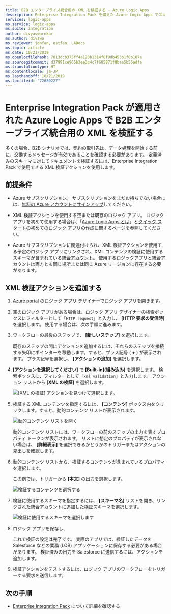 ```yaml
---
title: B2B エンタープライズ統合用の XML を検証する - Azure Logic Apps
description: Enterprise Integration Pack を備えた Azure Logic Apps でスキーマを使用して XML を検証する
services: logic-apps
ms.service: logic-apps
ms.suite: integration
author: divyaswarnkar
ms.author: divswa
ms.reviewer: jonfan, estfan, LADocs
ms.topic: article
ms.date: 10/21/2019
ms.openlocfilehash: 7813dcb375ff4a123b1314f8f9db453b1f0b187e
ms.sourcegitcommit: d37991ce965b3ee3c4c7f685871f8bae5b56adfa
ms.translationtype: HT
ms.contentlocale: ja-JP
ms.lasthandoff: 10/21/2019
ms.locfileid: "72680227"
---
```

# <a name="validate-xml-for-b2b-enterprise-integration-in-azure-logic-apps-with-enterprise-integration-pack"></a>Enterprise Integration Pack が適用された Azure Logic Apps で B2B エンタープライズ統合用の XML を検証する

多くの場合、B2B シナリオでは、契約の取引先は、データ処理を開始する前に、交換するメッセージが有効であることを確認する必要があります。 定義済みのスキーマに対してドキュメントを検証するには、Enterprise Integration Pack で使用できる XML 検証アクションを使用します。

## <a name="prerequisites"></a>前提条件

* Azure サブスクリプション。 サブスクリプションをまだお持ちでない場合には、[無料の Azure アカウントにサインアップ](https://azure.microsoft.com/free/)してください。

* XML 検証アクションを使用する空または既存のロジック アプリ。 ロジック アプリを初めて使用する場合は、「[Azure Logic Apps とは](../logic-apps/logic-apps-overview.md)」と[クイック スタートの初めてのロジック アプリの作成](../logic-apps/quickstart-create-first-logic-app-workflow.md)に関するページを参照してください。

* Azure サブスクリプションに関連付けられ、XML 検証アクションを使用する予定のロジック アプリにリンクされ、XML コンテンツの検証に使用するスキーマが含まれている[統合アカウント](../logic-apps/logic-apps-enterprise-integration-create-integration-account.md)。 使用するロジックアプリと統合アカウントは両方とも同じ場所または同じ Azure リージョンに存在する必要があります。

## <a name="add-xml-validation-action"></a>XML 検証アクションを追加する

1. [Azure portal](https://portal.azure.com) のロジック アプリ デザイナーでロジック アプリを開きます。

1. 空のロジック アプリがある場合は、ロジック アプリ デザイナーの検索ボックスにフィルターとして「`HTTP request`」と入力し、 **[HTTP 要求の受信時]** を選択します。 使用する場合は、次の手順に進みます。

1. ワークフローの最後のステップで、 **[新しいステップ]** を選択します。

   既存のステップの間にアクションを追加するには、それらのステップを接続する矢印にポインターを移動します。すると、プラス記号 ( **+** ) が表示されます。 プラス記号を選択し、 **[アクションの追加]** を選択します。

1. **[アクションを選択してください]** で **[Built-in]\(組み込み\)** を選択します。 検索ボックスに、フィルターとして「`xml validation`」と入力します。 アクション リストから **[XML の検証]** を選択します。

   ![[XML の検証] アクションを見つけて選択します。](./media/logic-apps-enterprise-integration-xml-validation/select-xml-validation-action.png)

1. 検証する XML コンテンツを指定するには、 **[コンテンツ]** ボックス内をクリックします。すると、動的コンテンツ リストが表示されます。

   ![動的コンテンツ リストを開く](./media/logic-apps-enterprise-integration-xml-validation/open-dynamic-content-list.png)

   動的コンテンツ リストには、ワークフローの前のステップの出力を表すプロパティ トークンが表示されます。 リストに想定のプロパティが表示されない場合は、 **[詳細表示]** を選択できるかどうかのトリガーまたはアクションの見出しを確認します。

1. 動的コンテンツ リストから、検証するコンテンツが含まれているプロパティを選択します。

   この例では、トリガーから **[本文]** の出力を選択します。

   ![検証するコンテンツを選択する](./media/logic-apps-enterprise-integration-xml-validation/select-content-to-validate.png)

1. 検証に使用するスキーマを指定するには、 **[スキーマ名]** リストを開き、リンクされた統合アカウントに追加した検証スキーマを選択します。

   ![検証に使用するスキーマを選択します](./media/logic-apps-enterprise-integration-xml-validation/select-validation-schema.png)

1. ロジック アプリを保存し、

   これで検証の設定は完了です。 実際のアプリでは、検証したデータを Salesforce などの業務 (LOB) アプリケーションに保存する必要がある場合があります。 検証済みの出力を Salesforce に送信するには、アクションを追加します。

1. 検証アクションをテストするには、ロジック アプリのワークフローをトリガーする要求を送信します。

## <a name="next-steps"></a>次の手順

* [Enterprise Integration Pack](../logic-apps/logic-apps-enterprise-integration-overview.md) について詳細を確認する